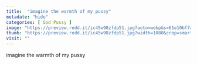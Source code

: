 ```yaml
---
title:  "imagine the warmth of my pussy"
metadate: "hide"
categories: [ God Pussy ]
image: "https://preview.redd.it/ic45w98zfdp51.jpg?auto=webp&s=61e10bf7ad86b674ad4eedbbff1a988f9ea26639"
thumb: "https://preview.redd.it/ic45w98zfdp51.jpg?width=1080&crop=smart&auto=webp&s=386139b54c516e872c8dbf645b892f286e5c9d93"
visit: ""
---
```

imagine the warmth of my pussy

